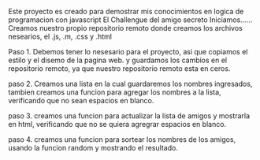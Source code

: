 Este proyecto es creado para demostrar mis conocimientos en logica de programacion con javascript
El Challengue del amigo secreto
Iniciamos......
Creamos nuestro propio repositorio remoto donde creamos los archivos nesearios, 
el .js, .m, .css y .html

Paso 1. Debemos tener lo nesesario para el proyecto, asi que copiamos el estilo y el disemo de la pagina web. y guardamos los cambios en el repositorio remoto, ya que nuestro repositorio remoto esta en ceros.

paso 2. Creamos una lista en la cual guardaremos los nombres ingresados, tambien creamos una funcion para agregar los nombres a la lista, verificando que no sean espacios en blanco.

paso 3. creamos una funcion para actualizar la lista de amigos y mostrarla en html, verificando que no se quiera agregrar espacios en blanco.

paso 4. creamos una funcion para sortear los nombres de los amigos, usando la funcion random y mostrando el resultado.